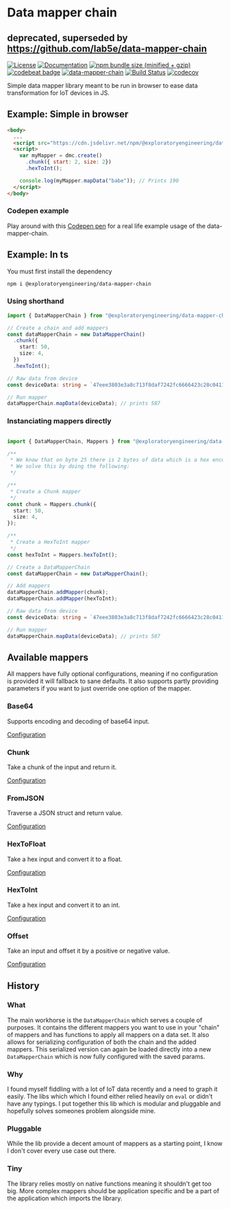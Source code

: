 # Data mapper chain 
## deprecated, superseded by https://github.com/lab5e/data-mapper-chain

[![License](https://img.shields.io/badge/License-Apache%202.0-blue.svg)](https://opensource.org/licenses/Apache-2.0)
[![Documentation](https://img.shields.io/badge/docs-tsdoc-blue.svg)](https://exploratoryengineering.github.io/data-mapper-chain/)
[![npm bundle size (minified + gzip)](https://img.shields.io/bundlephobia/minzip/@exploratoryengineering/data-mapper-chain.svg)](#tiny)
[![codebeat badge](https://codebeat.co/badges/e35c9d0d-17d5-41bd-9488-bce440c84cf4)](https://codebeat.co/projects/github-com-exploratoryengineering-data-mapper-chain-master)
[![data-mapper-chain](https://img.shields.io/npm/v/@exploratoryengineering/data-mapper-chain.svg)](https://www.npmjs.com/package/@exploratoryengineering/data-mapper-chain)
[![Build Status](https://travis-ci.org/ExploratoryEngineering/data-mapper-chain.svg?branch=master)](https://travis-ci.org/ExploratoryEngineering/data-mapper-chain)
[![codecov](https://codecov.io/gh/ExploratoryEngineering/data-mapper-chain/branch/master/graph/badge.svg)](https://codecov.io/gh/ExploratoryEngineering/data-mapper-chain)

Simple data mapper library meant to be run in browser to ease data transformation for IoT devices in JS.

## Example: Simple in browser
```html
<body>
  ...
  <script src="https://cdn.jsdelivr.net/npm/@exploratoryengineering/data-mapper-chain@0.7"></script>
  <script>
    var myMapper = dmc.create()
      .chunk({ start: 2, size: 2})
      .hexToInt();

    console.log(myMapper.mapData("babe")); // Prints 190
  </script>
</body>
```

### Codepen example
Play around with this [Codepen pen](https://codepen.io/pkkummermo/pen/MLgVPO?editors=1010) for a real life example usage of 
the data-mapper-chain.

## Example: In ts
You must first install the dependency

```bash
npm i @exploratoryengineering/data-mapper-chain
``` 

### Using shorthand
```ts
import { DataMapperChain } from "@exploratoryengineering/data-mapper-chain";

// Create a chain and add mappers
const dataMapperChain = new DataMapperChain()
  .chunk({
    start: 50,
    size: 4,
  })
  .hexToInt();

// Raw data from device
const deviceData: string = `47eee3803e3a8c713f8daf7242fc6666423c28c04111d84000024b00a3030c261b010b91d3`;

// Run mapper
dataMapperChain.mapData(deviceData); // prints 587

``` 


### Instanciating mappers directly
```ts

import { DataMapperChain, Mappers } from "@exploratoryengineering/data-mapper-chain";

/**
 * We know that on byte 25 there is 2 bytes of data which is a hex encoded uint16
 * We solve this by doing the following:
 */

/**
 * Create a Chunk mapper
 */
const chunk = Mappers.chunk({
  start: 50,
  size: 4,
});

/**
 * Create a HexToInt mapper
 */
const hexToInt = Mappers.hexToInt();

// Create a DataMapperChain
const dataMapperChain = new DataMapperChain();

// Add mappers
dataMapperChain.addMapper(chunk);
dataMapperChain.addMapper(hexToInt);

// Raw data from device
const deviceData: string = `47eee3803e3a8c713f8daf7242fc6666423c28c04111d84000024b00a3030c261b010b91d3`;

// Run mapper
dataMapperChain.mapData(deviceData); // prints 587


```

## Available mappers

All mappers have fully optional configurations, meaning if no configuration is provided it will fallback to sane defaults. It also supports partly providing parameters if you want to just override one option of the mapper.

### Base64

Supports encoding and decoding of base64 input.

[Configuration](./tutorials/base64-tutorial.md)

### Chunk

Take a chunk of the input and return it.

[Configuration](./tutorials/chunk-tutorial.md)

### FromJSON

Traverse a JSON struct and return value.

[Configuration](./tutorials/fromJson-tutorial.md)

### HexToFloat

Take a hex input and convert it to a float.

[Configuration](./tutorials/hexToFloat-tutorial.md)

### HexToInt

Take a hex input and convert it to an int.

[Configuration](./tutorials/hexToInt-tutorial.md)


### Offset

Take an input and offset it by a positive or negative value.

[Configuration](./tutorials/offset-tutorial.md)

## History

### What
The main workhorse is the `DataMapperChain` which serves a couple of purposes. It contains the different mappers you want to use in your "chain" of mappers and has functions to apply all mappers on a data set. It also allows for serializing configuration of both the chain and the added mappers. This serialized version can again be loaded directly into a new `DataMapperChain` which is now fully configured with the saved params. 

### Why
I found myself fiddling with a lot of IoT data recently and a need to graph it easily. The libs which which I found either relied heavily on `eval` or didn't have any typings. I put together this lib which is modular and pluggable and hopefully solves someones problem alongside mine.

### Pluggable
While the lib provide a decent amount of mappers as a starting point, I know I don't cover every use case out there.

### Tiny
The library relies mostly on native functions meaning it shouldn't get too big. More complex mappers should be application specific and be a part of the application which imports the library.
